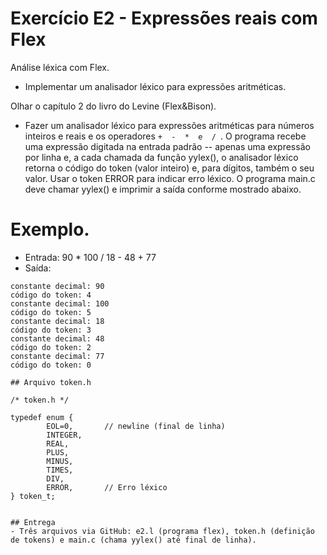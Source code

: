 # Exercício E2 - Expressões reais com Flex

Análise léxica com Flex. 

- Implementar um analisador léxico para expressões aritméticas.

Olhar o capítulo 2 do livro do Levine (Flex&Bison).

- Fazer um analisador léxico para expressões aritméticas para números inteiros e reais
e os operadores ```+  -  *  e  / ```.
O programa recebe uma expressão digitada na entrada padrão -- apenas uma expressão por linha e, a cada chamada da função yylex(), o analisador léxico  retorna o código do token (valor inteiro) e, para dígitos, também o seu valor. Usar o token ERROR para indicar erro léxico.
O programa main.c deve chamar yylex() e imprimir a saída conforme mostrado abaixo.

#  Exemplo. 
  - Entrada:  90 * 100 / 18 - 48 + 77
  - Saída:
```
constante decimal: 90
código do token: 4
constante decimal: 100
código do token: 5
constante decimal: 18
código do token: 3
constante decimal: 48
código do token: 2
constante decimal: 77
código do token: 0
```
```
## Arquivo token.h

/* token.h */

typedef enum {
        EOL=0,       // newline (final de linha)   
        INTEGER,     
        REAL,        
        PLUS,        
        MINUS,       
        TIMES,       
        DIV,         
        ERROR,       // Erro léxico
} token_t; 


## Entrega
- Três arquivos via GitHub: e2.l (programa flex), token.h (definição de tokens) e main.c (chama yylex() até final de linha).
